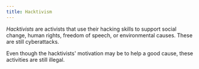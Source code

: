 ```yaml
---
title: Hacktivism
---
```


_Hacktivists_ are activists that use their hacking skills to support social change, human rights, freedom of speech, or environmental causes. These are still cyberattacks.

Even though the hacktivists' motivation may be to help a good cause, these activities are still illegal.
